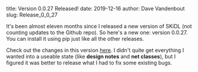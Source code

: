 title: Version 0.0.27 Released!
date: 2019-12-16
author: Dave Vandenbout
slug: Release_0_0_27

It's been almost eleven months since I released a new version of SKiDL
(not counting updates to the Github repo).
So here's a new one: version 0.0.27.
You can install it using pip just like all the other releases.

Check out the changes in this version [here](https://github.com/devbisme/skidl/blob/master/HISTORY.rst).
I didn't quite get everything I wanted into a useable state
(like **design notes** and **net classes**), but I figured it was better to
release what I had to fix some existing bugs.
